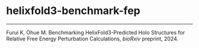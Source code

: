 # helixfold3-benchmark-fep


----
Furui K, Ohue M. Benchmarking HelixFold3-Predicted Holo Structures for Relative Free Energy Perturbation Calculations, _bioRxiv_ preprint, 2024.

